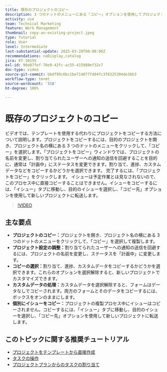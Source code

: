 ```yaml
---
title: 既存のプロジェクトのコピー
description: 3 つのドットのメニューにある「コピー」オプションを使用してプロジェクトを簡単に複製し、名前を変更してステータスを「計画中」に設定し、カスタムデータとフォームをコピーし、「イシュー」タブからイシューを個別に転送して調整されたプロジェクト設定を行うことができます。
activity: use
team: Technical Marketing
feature: Work Management
thumbnail: copy-an-existing-project.jpeg
type: Tutorial
role: User
level: Intermediate
last-substantial-update: 2025-03-28T00:00:00Z
recommendations: noDisplay,catalog
jira: KT-10155
exl-id: 90a87fef-70e9-42fc-ac55-415980ef32c7
doc-type: video
source-git-commit: bbdf99c6bc1be714077fd94fc3f8325394de36b3
workflow-type: tm+mt
source-wordcount: '318'
ht-degree: 100%

---
```


# 既存のプロジェクトのコピー

ビデオでは、テンプレートを使用する代わりにプロジェクトをコピーする方法について説明します。プロジェクトをコピーするには、目的のプロジェクトを開き、プロジェクト名の横にある 3 つのドットのメニューをクリックして、「コピー」を選択します。「プロジェクトをコピー」ウィンドウでは、プロジェクトの名前を変更し、割り当てられたユーザーへの通知の送信を回避することを目的に、通常は「計画中」にステータスを変更できます。割り当て、進捗、カスタムデータなどをコピーするかどうかを選択できます。
完了するには、「プロジェクトをコピー」をクリックします。
イシューは予定作業とは見なされないので、このプロセス中に直接コピーすることはできません。イシューをコピーするには、「イシュー」タブに移動し、目的のイシューを選択し、「コピー先」オプションを使用して新しいプロジェクトに転送します。


>[!VIDEO](https://video.tv.adobe.com/v/3456037/?quality=12&learn=on&enablevpops=1)

## 主な要点

* **プロジェクトのコピー：**&#x200B;プロジェクトを開き、プロジェクト名の横にある 3 つのドットのメニューをクリックして、「コピー」を選択して複製します。
* **プロジェクト設定の調整：**&#x200B;割り当てられたユーザーへの通知の送信を回避するには、プロジェクトの名前を変更し、ステータスを「計画中」に変更します。
* **コピーの選択：**&#x200B;割り当て、進捗、カスタムデータをコピーするかどうかを選択できます。これらのオプションを選択解除すると、新しいプロジェクトでカスタマイズできます。
* **カスタムデータの処理：**&#x200B;カスタムデータを選択解除すると、フォームはデータなしでコピーされます。両方のフォームとそのデータをコピーするには、ボックスをオンのままにします。
* **個別にイシューをコピー：**&#x200B;プロジェクトの複製プロセス中にイシューはコピーされません。コピーするには、「イシュー」タブに移動し、目的のイシューを選択し、「コピー先」オプションを使用して新しいプロジェクトに転送します。


## このトピックに関する推奨チュートリアル

* [プロジェクトをテンプレートから直接作成](/help/manage-work/create-and-manage-project-templates/create-a-project-directly-from-a-template.md)
* [タスクの操作](/help/manage-work/tasks/work-with-tasks.md)
* [プロジェクトプランからのタスクの割り当て](/help/manage-work/tasks/assign-tasks-from-the-project-plan.md)
